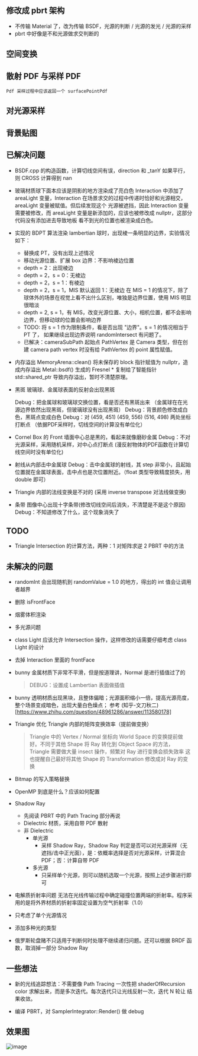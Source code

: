 ## 修改成 pbrt 架构
-   不传输 Material 了，改为传输 BSDF，光源的判断 / 光源的发光 / 光源的采样
-   pbrt 中好像是不和光源做求交判断的


## 空间变换

## 散射 PDF 与采样 PDF
    Pdf 采样过程中应该返回一个 surfacePointPdf
    
## 对光源采样

## 背景贴图

## 已解决问题

- BSDF.cpp 的构造函数，计算切线空间有误，direction 和 _tanY 如果平行，则 CROSS 计算得到 nan

- 玻璃材质球下面本应该是阴影的地方渲染成了亮白色
    Interaction 中添加了 areaLight 变量，Interaction 在场景求交的过程中传递时恰好和光源相交，areaLight 变量被赋值。但后续发现这个
    光源被遮挡，因此 Interaction 变量需要被修改，而 areaLight 变量是新添加的，应该也被修改成 nullptr，这部分代码没有添加进去导致地板
    看不到光的位置也被渲染成白色。
    
- 实现的 BDPT 算法渲染 lambertian 球时，出现棱一条明显的边界，实验情况如下：
    - 替换成 PT，没有出现上述情况
    - 移动光源位置、扩展 box 边界：不影响棱边位置
    - depth = 2：出现棱边
    - depth = 2，s = 0：无棱边
    - depth = 2，s = 1：有棱边
    - depth = 2，s = 1，MIS 默认返回 1：无棱边
        在 MIS = 1 的情况下，除了球体外的场景在视觉上看不出什么区别，唯独是边界位置，使用 MIS 明显很暗淡
    - depth = 2, s = 1，有 MIS，改变光源位置、大小，相机位置，都不会影响边界，但移动球的位置会影响边界
    - TODO: 将 s = 1 作为限制条件，看是否出现 "边界"。s = 1 的情况相当于 PT 了，
        如果继续出现边界说明 randomIntersect 有问题了。
    - 已解决：cameraSubPath 起始点 PathVertex 是 Camera 类型，但在创建 camera path vertex 时没有给 PathVertex
        的 point 属性赋值。
        
- 内存溢出
    MemoryArena::clean() 将未保存的 block 指针赋值为 nullptr，造成内存溢出
    Metal::bsdf() 生成的 Fresnel * 复制给了智能指针 std::shared_ptr<Fresnel> 导致内存溢出，暂时不清楚原理。
    
- 黑斑
    玻璃球、金属球表面的反射会出现黑斑
    
    Debug：把金属球和玻璃球交换位置，看是否还有黑斑出来 （金属球在在光源边界依然出现黑斑，但玻璃球没有出现黑斑）
    Debug：背景颜色修改成白色，黑斑点变成白色
    Debug：对 (459, 451) (459, 556) (516, 498) 两处坐标打断点 （依据PDF采样时，切线空间的计算没有单位化）

- Cornel Box 的 Front 墙面中心总是黑的，看起来就像磨砂金属
    Debug：不对光源采样，采用随机采样，对中心点打断点 (漫反射物体的PDF函数在计算切线空间时没有单位化)

- 射线从内部击中金属球
    Debug：击中金属球的射线，其 step 非常小，且起始位置就在金属球表面，击中点也是次位置附近。（float 类型导致精度损失，用 double 即可）

- Triangle 内部的法线变换是不对的 (采用 inverse transpose 对法线做变换)

- 条带
    图像中心出现十字条带(修改切线空间后消失，不清楚是不是这个原因)
    Debug：不知道修改了什么，这个现象消失了
    
## TODO
- Triangle Intersection 的计算方法，两种：1 对矩阵求逆 2 PBRT 中的方法

## 未解决的问题
    
- randomInt 会出现随机到 randomValue = 1.0 的地方，得出的 int 值会让调用者越界

- 删除 isFrontFace

- 烟雾体积渲染

- 多光源问题

- class Light 应该允许 Intersection 操作，这样修改的话需要仔细考虑 class Light 的设计 

- 去掉 Interaction 里面的 frontFace

- bunny 金属材质下非常不平滑，但是按道理讲，Normal 是进行插值过了的
    > DEBUG：设置成 Lambertian 表面做插值

- bunny 透明材质出现黑块，且整体偏暗；光源面积缩小一倍，提高光源亮度，整个场景变成暗色，出现大量白色燥点；
    参考 (知乎-文刀秋二)[https://www.zhihu.com/question/48961286/answer/113580178]

- Triangle 优化 Triangle 内部的矩阵变换效率（提前做变换）
    > Triangle 中的 Vertex / Normal 坐标向 World Space 的变换提前做好。不同于其他 Shape 将 Ray 转化到 Object Space
    > 的方法，Triangle 需要做大量 insect 操作，频繁对 Ray 进行变换会损失效率
    > 这也提醒自己最好将其他 Shape 的 Transformation 修改成对 Ray 的变换
- Bitmap 的写入策略替换

- OpenMP 到底是什么？应该如何配置

- Shadow Ray 
   - 先阅读 PBRT 中的 Path Tracing 部分再说
   - Dielectric 材质，采用自带 PDF 散射
   - 非 Dielectric
        - 单光源
            - 采样 Shadow Ray，Shadow Ray 判定是否可以对光源采样（无遮挡/击中正光面），是：依概率选择是否对光源采样，计算混合 PDF；否：计算自带 PDF
        - 多光源
            - 只采样单个光源，则可以随机选取一个光源，按照上述步骤进行即可

- 电解质折射率问题
    无法在光线传输过程中确定碰撞位置两端的折射率。程序采用的是将外界材质的折射率固定设置为空气折射率（1.0）
    
- 只考虑了单个光源情况

- 添加多种光的类型

- 俄罗斯轮盘赌不只适用于判断何时处理不继续递归问题。还可以根据 BRDF 函数，取消掉一部分 Shadow Ray

## 一些想法
- 新的光线追踪想法：不需要像 Path Tracing 一次性把 shaderOfRecursion color 求解出来，而是多次迭代。每次迭代只让光线反射一次，迭代 N 轮让
    结果收敛。 
    
- 编译 PBRT，对 SamplerIntegrator::Render() 做 debug

## 效果图

![image](https://github.com/StormPhoenix/kaguya/blob/master/image/bunny_lambertian.png)